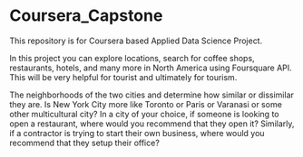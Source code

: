 # Coursera_Capstone
This repository is for Coursera based Applied Data Science Project.

In this project you can explore locations, search for coffee shops, restaurants, hotels, and many more in North America using Foursquare API. This will be very helpful for tourist and ultimately for tourism.

The neighborhoods of the two cities and determine how similar or dissimilar they are. Is New York City more like Toronto or Paris or Varanasi or some other multicultural city?
In a city of your choice, if someone is looking to open a restaurant, where would you recommend that they open it? Similarly, if a contractor is trying to start their own business, where would you recommend that they setup their office?
